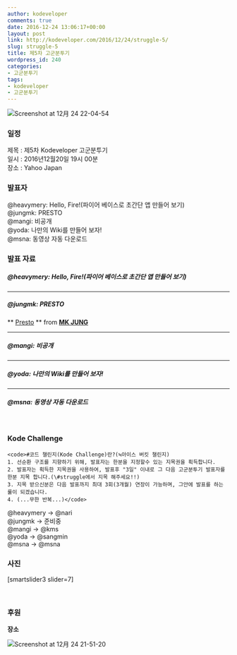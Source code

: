 ```yaml
---
author: kodeveloper
comments: true
date: 2016-12-24 13:06:17+00:00
layout: post
link: http://kodeveloper.com/2016/12/24/struggle-5/
slug: struggle-5
title: 제5차 고군분투기
wordpress_id: 240
categories:
- 고군분투기
tags:
- kodeveloper
- 고군분투기
---
```


![Screenshot at 12月 24 22-04-54](http://kodeveloper.com/wp-content/uploads/2016/12/Screenshot-at-12月-24-22-04-54.png)

### 일정

제목 : 제5차 Kodeveloper 고군분투기  
일시 : 2016년12월20일 19시 00분  
장소 : Yahoo Japan

### 발표자

@heavymery: Hello, Fire!(파이어 베이스로 초간단 앱 만들어 보기)  
@jungmk: PRESTO  
@mangi: 비공개  
@yoda: 나만의 Wiki를 만들어 보자!  
@msna: 동영상 자동 다운로드

### 발표 자료

##### @heavymery: Hello, Fire!(파이어 베이스로 초간단 앱 만들어 보기)

* * *

##### @jungmk: PRESTO

** [Presto](//www.slideshare.net/MKJUNG2/presto-70302072) ** from **[MK JUNG](//www.slideshare.net/MKJUNG2)**

* * *

##### @mangi: 비공개

* * *

##### @yoda: 나만의 Wiki를 만들어 보자!

* * *

##### @msna: 동영상 자동 다운로드

 

### Kode Challenge
    
    <code>#코드 챌린지(Kode Challenge)란?(≒아이스 버킷 챌린지)
    1. 선순환 구조를 지향하기 위해, 발표자는 한분을 지정할수 있는 지목권을 획득합니다.
    2. 발표자는 획득한 지목권을 사용하여, 발표후 "3일" 이내로 그 다음 고군분투기 발표자를 한분 지목 합니다.(\#struggle에서 지목 해주세요!!)
    3. 지목 받으신분은 다음 발표까지 최대 3회(3개월) 연장이 가능하며, 그안에 발표를 하는 룰이 되겠습니다.
    4. (...무한 반복...)</code>

@heavymery → @nari  
@jungmk → 준비중  
@mangi → @kms  
@yoda → @sangmin  
@msna → @msna

### 사진

[smartslider3 slider=7]

  

### 후원

**장소**

![Screenshot at 12月 24 21-51-20](http://kodeveloper.com/wp-content/uploads/2016/12/Screenshot-at-12月-24-21-51-20.png)
